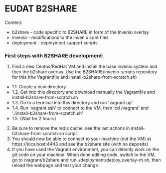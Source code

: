 EUDAT B2SHARE
=================

Content:
 * b2share - code specific to B2SHARE in form of the Invenio overlay
 * invenio - modifications to the Invenio core files
 * deployment - deployment support scripts

### First steps with B2SHARE development:
 1. Find a new Centos/RedHat VM and install the base invenio system and then the b2share overlay. Use the B2SHARE/invenio-scripts repository for this (the Vagrantfile and install-b2share-from-scratch.sh) 
   - 1.1. Create a new directory
   - 1.2. Get into this directory and download manually the Vagrantfile and install-b2share-from-scratch.sh
   - 1.3. Go to a terminal into this directory and run 'vagrant up'
   - 1.4. Run 'vagrant ssh' to connect to the VM, then 'cd /vagrant' and './install-b2share-from-scratch.sh'
   - 1.5. (Wait for 2 hours)
 2. Be sure to remove the redis cache, see the last actions in install-b2share-from-scratch.sh script
 3. You should now be able to connect to your machine (not the VM) at https://localhost:4443 and see the b2share site (with no deposits)
 4. If you have used the Vagrant environment, you can directly work on the git code on your machine. When done editing code, switch to the VM, go to /vagrant/b2share and run ./deployment/deploy_overlay-rh.sh, then reload the webpage and test your change
